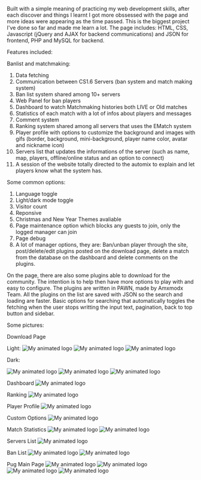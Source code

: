 Built with a simple meaning of practicing my web development skills, after each discover and things I learnt I got more obssessed with the page and more ideas were appearing as the time passed. This is the biggest project I've done so far and made me learn a lot. 
The page includes: HTML, CSS, Javascript (jQuery and AJAX for backend communications) and JSON for frontend, PHP and MySQL for backend.

Features included:

Banlist and matchmaking:

1. Data fetching
2. Communication between CS1.6 Servers (ban system and match making system)
3. Ban list system shared among 10+ servers
4. Web Panel for ban players
5. Dashboard to watch Matchmaking histories both LIVE or Old matches
6. Statistics of each match with a lot of infos about players and messages
7. Comment system
8. Ranking system shared among all servers that uses the EMatch system
9. Player profile with options to customize the background and images with gifs (border, background, mini-background, player name color, avatar and nickname icon)
10. Servers list that updates the informations of the server (such as name, map, players, offline/online status and an option to connect)
11. A session of the website totally directed to the automix to explain and let players know what the system has.
    
Some common options:

1. Language toggle
2. Light/dark mode toggle
3. Visitor count
4. Reponsive
5. Christmas and New Year Themes avaliable
6. Page maintenance option which blocks any guests to join, only the logged manager can join
7. Page debug
8. A lot of manager options, they are: Ban/unban player through the site, post/delete/edit plugins posted on the download page, delete a match from the database on the dashboard and delete comments on the plugins.

On the page, there are also some plugins able to download for the community. The intention is to help then have more options to play with and easy to configure. The plugins are written in PAWN, made by Amxmodx Team. 
All the plugins on the list are saved with JSON so the search and loading are faster. Basic options for searching that automatically toggles the fetching when the user stops writting the input text, pagination, back to top button and sidebar.

Some pictures:

Download Page

Light:
![My animated logo](https://i.imgur.com/lODCLEr.png)
![My animated logo](https://i.imgur.com/pYxj0p0.png)
![My animated logo](https://i.imgur.com/TJf4IWS.png)

Dark:

![My animated logo](https://i.imgur.com/C281nWc.png)
![My animated logo](https://i.imgur.com/7NHb5PS.png)
![My animated logo](https://i.imgur.com/6Gclpha.png)

Dashboard
![My animated logo](https://imgur.com/N3me0NC.png)

Ranking
![My animated logo](https://i.imgur.com/CFH9Gfy.png)

Player Profile
![My animated logo](https://i.imgur.com/fv08L72.png)

Custom Options
![My animated logo](https://i.imgur.com/DfoTKHY.png)

Match Statistics
![My animated logo](https://i.imgur.com/kJjEsXN.png)
![My animated logo](https://i.imgur.com/hf9JSNu.png)

Servers List
![My animated logo](https://i.imgur.com/Q3WNTVk.png)

Ban List
![My animated logo](https://i.imgur.com/C1fMWx1.png)
![My animated logo](https://i.imgur.com/bdRIpjU.png)

Pug Main Page
![My animated logo](https://i.imgur.com/xr9yVZA.png)
![My animated logo](https://i.imgur.com/wPATny7.png)
![My animated logo](https://i.imgur.com/f4gb00D.png)
![My animated logo](https://i.imgur.com/9uHoznF.png)
